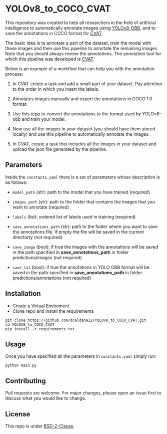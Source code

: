 # YOLOv8_to_COCO_CVAT
 
This repository was created to help all researchers in the field of artificial intelligence to automatically annotate images using [YOLOv8-OBB](https://docs.ultralytics.com/tasks/obb/), and to save the annotations in COCO format for [CVAT](https://github.com/cvat-ai/cvat).

The basic idea is to annotate a part of the dataset, train the model with these images and then use this pipeline to annotate the remaining images. Note that you should always review the annotations. The annotation tool for which this pipeline was developed is [CVAT](https://github.com/cvat-ai/cvat).

Below is an example of a workflow that can help you with the annotation process:

1. In CVAT create a task and add a small part of your dataset. Pay attention to the order in which you insert the labels.

2. Annotates images manually and export the annotations in COCO 1.0 format.

3. Use this [repo](https://github.com/Koldim2001/COCO_to_YOLOv8.git) to convert the annotations to the format used by YOLOv8-obb and train your model.

4. Now use all the images in your dataset (you should have them stored locally) and use this pipeline to automatically annotate the images.

5. In CVAT, create a task that includes all the images in your dataset and upload the json file generated by the pipeline.

## Parameters

Inside the `constants.yaml` there is a set of parameters whose description is as follows:

* `model_path` (str): path to the model that you have trained (required)

* `images_path` (str): path to the folder that contains the images that you want to annotate (required)

* `labels` (list): ordered list of labels used in training (required)

* `save_annotations_path` (str): path to the folder where you want to save the annotations file. If empty the file will be saved in the current directorty (not required)

* `save_image` (bool): if true the images with the annotations will be saved in the path specified in **save_annotations_path** in folder predictions/images (not required)

* `save_txt` (bool): if true the annotations in YOLO OBB format will be saved in the path specified in **save_annotations_path** in folder predictions/annotations (not required)

## Installation

* Create a Virtual Enviroment
* Clone repo and install the requirements

```
git clone https://github.com/dcaldana12/YOLOv8_to_COCO_CVAT.git
cd YOLOV8_to_COCO_CVAT
pip install -r requirements.txt
```


## Usage

Once you have specified all the parameters in `constants.yaml` simply run:

```
python main.py
```


## Contributing

Pull requests are welcome. For major changes, please open an issue first to discuss what you would like to change.


## License

This repo is under [BSD-2-Clause](https://opensource.org/license/bsd-2-clause).
